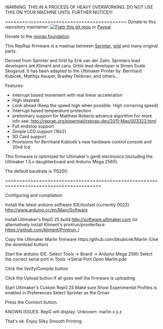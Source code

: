 WARNING: THIS IN A PROCESS OF HEAVY OVERWORKING.
DO NOT USE THIS ON YOUR MACHINE UNTIL FURTHER NOTICE!!!

===========================================
Donate to this repository maintainer:
[![Flattr this git repo](http://api.flattr.com/button/flattr-badge-large.png)](https://flattr.com/submit/auto?user_id=bkubicek&url=https://github.com/bkubicek/Marlin&title=Marlin&language=en_GB&tags=github&category=software) 
or <a href="https://www.paypal.com/cgi-bin/webscr?cmd=_donations&business=kubicek%40gmx%2eat&lc=US&item_name=Open%20Source%20developments&currency_code=EUR&bn=PP%2dDonationsBF%3abtn_donate_LG%2egif%3aNonHosted">Paypal</a> 

Donate to the  <a href="http://sourceforge.net/donate/index.php?group_id=159590">reprap foundation</a> 

This RepRap firmware is a mashup between <a href="https://github.com/kliment/Sprinter">Sprinter</a>, <a href="https://github.com/simen/grbl/tree">grbl</a> and many original parts.

Derived from Sprinter and Grbl by Erik van der Zalm.
Sprinters lead developers are Kliment and caru.
Grbls lead developer is Simen Svale Skogsrud.
It has been adapted to the Ultimaker Printer by:
Bernhard Kubicek, Matthijs Keuper, Bradley Feldman, and others...


Features:
 - Interrupt based movement with real linear acceleration
 - High steprate
 - Look ahead (Keep the speed high when possible. High cornering speed)
 - Interrupt based temperature protection
 - preliminary support for Matthew Roberts advance algorithm 
   For more info see: http://reprap.org/pipermail/reprap-dev/2011-May/003323.html
 - Full endstop support
 - Simple LCD support (16x2)
 - SD Card support
 - Provisions for Bernhard Kubicek's new hardware control console and 20x4 lcd

This firmware is optimized for Ultimaker's gen6 electronics (including the Ultimaker 1.5.x daughterboard and Arduino Mega 2560).

The default baudrate is 115200. 


========================================================================================

Configuring and compilation


Install the latest arduino software IDE/toolset (currently 0022)
   http://www.arduino.cc/en/Main/Software

Install Ultimaker's RepG 25 build
    http://software.ultimaker.com
(or alternatively install Kliment's printrun/pronterface  https://github.com/kliment/Printrun_)

Copy the Ultimaker Marlin firmware
   https:/github.com/bkubicek/Marlin
   (Use the download button)

Start the arduino IDE.
Select Tools -> Board -> Arduino Mega 2560 
Select the correct serial port in Tools ->Serial Port
Open Marlin.pde

Click the Verify/Compile button

Click the Upload button
If all goes well the firmware is uploading

Start Ultimaker's Custom RepG 25
Make sure Show Experimental Profiles is enabled in Preferences
Select Sprinter as the Driver

Press the Connect button.

KNOWN ISSUES: RepG will display:  Unknown: marlin x.y.z

That's ok.  Enjoy Silky Smooth Printing.



